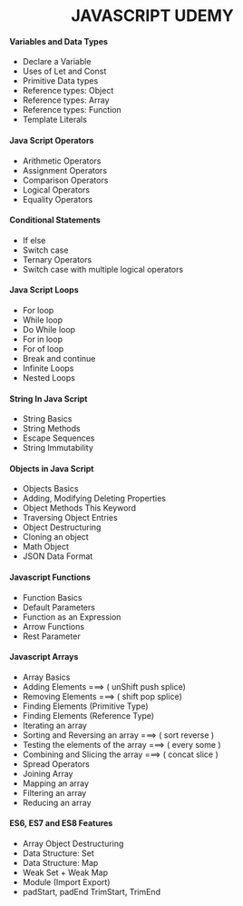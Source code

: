 
<h1 align="center">JAVASCRIPT UDEMY</h1>

<h4 align="left">Variables and Data Types</h4>

-  Declare a Variable
-  Uses of Let and Const
-  Primitive Data types
-  Reference types: Object
-  Reference types: Array 
-  Reference types: Function
-  Template Literals

<h4 align="left">Java Script Operators</h4>

-  Arithmetic Operators
-  Assignment Operators
-  Comparison Operators
-  Logical Operators
-  Equality Operators

<h4 align="left">Conditional Statements</h4>

-  If else
-  Switch case
-  Ternary Operators
-  Switch case with multiple logical operators


<h4 align="left">Java Script Loops</h4>

-  For loop
-  While loop
-  Do While loop
-  For in loop
-  For of loop
-  Break and continue
-  Infinite Loops
-  Nested Loops

<h4 align="left">String In Java Script</h4>

-  String Basics
-  String Methods
-  Escape Sequences
-  String Immutability


<h4 align="left">Objects in Java Script</h4>

-  Objects Basics
-  Adding, Modifying Deleting Properties
-  Object Methods This Keyword
-  Traversing Object Entries
-  Object Destructuring
-  Cloning an object
-  Math Object
-  JSON Data Format


<h4 align="left">Javascript Functions</h4>

-  Function Basics
-  Default Parameters
-  Function as an Expression
-  Arrow Functions
-  Rest Parameter

<h4 align="left">Javascript Arrays</h4>

-  Array Basics
-  Adding Elements ===> ( unShift push splice)
-  Removing Elements ===> ( shift pop splice)
-  Finding Elements (Primitive Type)
-  Finding Elements (Reference Type)
-  Iterating an array
-  Sorting and Reversing an array ===> ( sort reverse )
-  Testing the elements of the array ===> ( every some )
-  Combining and Slicing the array ===> ( concat slice )
-  Spread Operators
-  Joining Array
-  Mapping an array
-  Filtering an array
-  Reducing an array

  <h4 align="left">ES6, ES7 and ES8 Features</h4>

-  Array Object Destructuring
-  Data Structure: Set
-  Data Structure: Map
-  Weak Set + Weak Map
-  Module (Import Export)
-  padStart, padEnd TrimStart, TrimEnd  
  



